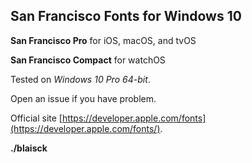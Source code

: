 ## San Francisco Fonts for Windows 10

__San Francisco Pro__ for iOS, macOS, and tvOS

__San Francisco Compact__ for watchOS 

Tested on _Windows 10 Pro 64-bit_. 
 
Open an issue if you have problem. 

Official site [https://developer.apple.com/fonts](https://developer.apple.com/fonts/).

__./blaisck__
